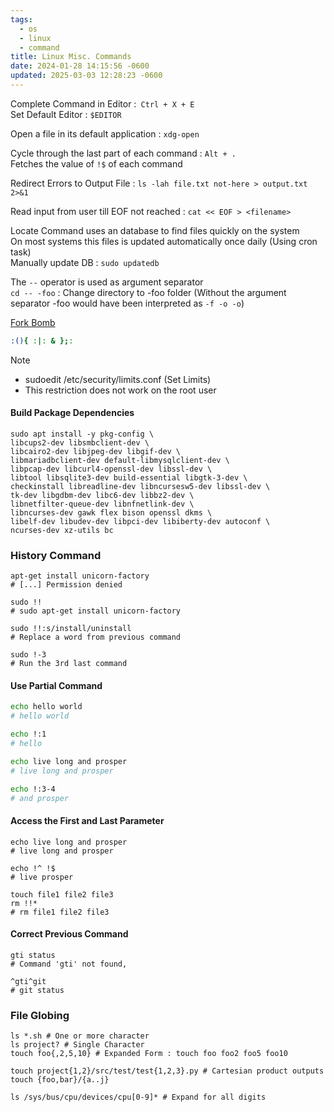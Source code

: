 ```yaml
---
tags:
  - os
  - linux
  - command
title: Linux Misc. Commands
date: 2024-01-28 14:15:56 -0600
updated: 2025-03-03 12:28:23 -0600
---
```


Complete Command in Editor :` Ctrl + X + E`  
Set Default Editor : `$EDITOR`

Open a file in its default application : `xdg-open` 

Cycle through the last part of each command : `Alt + .`  
Fetches the value of `!$` of each command

Redirect Errors to Output File : `ls -lah file.txt not-here > output.txt 2>&1`

Read input from user till EOF not reached : `cat << EOF > <filename>`

Locate Command uses an database to find files quickly on the system  
On most systems this files is updated automatically once daily (Using cron task)  
Manually update DB : `sudo updatedb`

The `--` operator is used as argument separator  
`cd -- -foo` : Change directory to -foo folder (Without the argument separator -foo would have been interpreted as `-f -o -o`)

<u>Fork Bomb</u> 

````bash
:(){ :|: & };:
````

 > [!NOTE]
 > * sudoedit /etc/security/limits.conf (Set Limits)
 > * This restriction does not work on the root user

#### Build Package Dependencies

````shell
sudo apt install -y pkg-config \
libcups2-dev libsmbclient-dev \
libcairo2-dev libjpeg-dev libgif-dev \
libmariadbclient-dev default-libmysqlclient-dev \
libpcap-dev libcurl4-openssl-dev libssl-dev \
libtool libsqlite3-dev build-essential libgtk-3-dev \
checkinstall libreadline-dev libncursesw5-dev libssl-dev \
tk-dev libgdbm-dev libc6-dev libbz2-dev \
libnetfilter-queue-dev libnfnetlink-dev \
libncurses-dev gawk flex bison openssl dkms \
libelf-dev libudev-dev libpci-dev libiberty-dev autoconf \
ncurses-dev xz-utils bc
````

### History Command

````shell
apt-get install unicorn-factory
# [...] Permission denied

sudo !!
# sudo apt-get install unicorn-factory

sudo !!:s/install/uninstall
# Replace a word from previous command

sudo !-3
# Run the 3rd last command
````

#### Use Partial Command

````bash
echo hello world
# hello world

echo !:1
# hello

echo live long and prosper
# live long and prosper

echo !:3-4
# and prosper
````

#### Access the First and Last Parameter

````shell
echo live long and prosper
# live long and prosper

echo !^ !$
# live prosper

touch file1 file2 file3
rm !!*
# rm file1 file2 file3
````

#### Correct Previous Command

````shell
gti status
# Command 'gti' not found,

^gti^git
# git status
````

### File Globing

````shell
ls *.sh # One or more character
ls project? # Single Character
touch foo{,2,5,10} # Expanded Form : touch foo foo2 foo5 foo10

touch project{1,2}/src/test/test{1,2,3}.py # Cartesian product outputs
touch {foo,bar}/{a..j}

ls /sys/bus/cpu/devices/cpu[0-9]* # Expand for all digits
````
